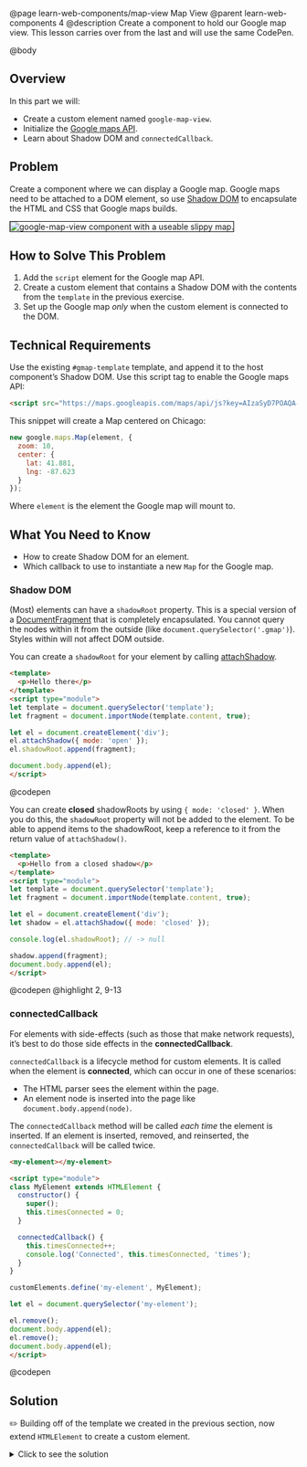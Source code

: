@page learn-web-components/map-view Map View
@parent learn-web-components 4
@description Create a component to hold our Google map view. This lesson carries over from the last and will use the same CodePen.

@body

## Overview

In this part we will:

- Create a custom element named `google-map-view`.
- Initialize the [Google maps API](https://developers.google.com/maps/documentation/).
- Learn about Shadow DOM and `connectedCallback`.

## Problem

Create a component where we can display a Google map. Google maps need to be attached to a DOM element, so use [Shadow DOM](https://developer.mozilla.org/en-US/docs/Web/Web_Components/Using_shadow_DOM) to encapsulate the HTML and CSS that Google maps builds.

<img src="../static/img/web-components/gmap-slippy.gif"
  style="border: solid 1px black; max-width: 100%;"
  title="google-map-view component with a useable slippy map."/>

## How to Solve This Problem

1. Add the `script` element for the Google map API.
2. Create a custom element that contains a Shadow DOM with the contents from the `template` in the previous exercise.
3. Set up the Google map *only* when the custom element is connected to the DOM.

## Technical Requirements

Use the existing `#gmap-template` template, and append it to the host component’s Shadow DOM. Use this script tag to enable the Google maps API:

```html
<script src="https://maps.googleapis.com/maps/api/js?key=AIzaSyD7POAQA-i16Vws48h4yRFVGBZzIExOAJI"></script>
```

This snippet will create a Map centered on Chicago:

```js
new google.maps.Map(element, {
  zoom: 10,
  center: {
    lat: 41.881,
    lng: -87.623
  }
});
```

Where `element` is the element the Google map will mount to.

## What You Need to Know

- How to create Shadow DOM for an element.
- Which callback to use to instantiate a new `Map` for the Google map.

### Shadow DOM

(Most) elements can have a `shadowRoot` property. This is a special version of a [DocumentFragment](https://developer.mozilla.org/en-US/docs/Web/API/DocumentFragment) that is completely encapsulated. You cannot query the nodes within it from the outside (like `document.querySelector('.gmap')`). Styles within will not affect DOM outside.

You can create a `shadowRoot` for your element by calling [attachShadow](https://developer.mozilla.org/en-US/docs/Web/API/Element/attachShadow).

```html
<template>
  <p>Hello there</p>
</template>
<script type="module">
let template = document.querySelector('template');
let fragment = document.importNode(template.content, true);

let el = document.createElement('div');
el.attachShadow({ mode: 'open' });
el.shadowRoot.append(fragment);

document.body.append(el);
</script>
```
@codepen


You can create __closed__ shadowRoots by using `{ mode: 'closed' }`. When you do this, the `shadowRoot` property will not be added to the element. To be able to append items to the shadowRoot, keep a reference to it from the return value of `attachShadow()`.

```html
<template>
  <p>Hello from a closed shadow</p>
</template>
<script type="module">
let template = document.querySelector('template');
let fragment = document.importNode(template.content, true);

let el = document.createElement('div');
let shadow = el.attachShadow({ mode: 'closed' });

console.log(el.shadowRoot); // -> null

shadow.append(fragment);
document.body.append(el);
</script>
```
@codepen
@highlight 2, 9-13

### connectedCallback

For elements with side-effects (such as those that make network requests), it’s best to do those side effects in the __connectedCallback__.

`connectedCallback` is a lifecycle method for custom elements. It is called when the element is __connected__, which can occur in one of these scenarios:
  - The HTML parser sees the element within the page.
  - An element node is inserted into the page like `document.body.append(node)`.

The `connectedCallback` method will be called *each time* the element is inserted. If an element is inserted, removed, and reinserted, the `connectedCallback` will be called twice.

```html
<my-element></my-element>

<script type="module">
class MyElement extends HTMLElement {
  constructor() {
    super();
    this.timesConnected = 0;
  }

  connectedCallback() {
    this.timesConnected++;
    console.log('Connected', this.timesConnected, 'times');
  }
}

customElements.define('my-element', MyElement);

let el = document.querySelector('my-element');

el.remove();
document.body.append(el);
el.remove();
document.body.append(el);
</script>
```
@codepen

## Solution

✏️ Building off of the template we created in the previous section, now extend `HTMLElement` to create a custom element.

<details>
<summary>Click to see the solution</summary>

@sourceref ./index.html
@highlight 14-16,31-52,only
@codepen

</details>